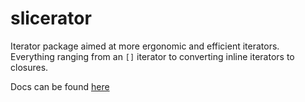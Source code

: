 # slicerator
Iterator package aimed at more ergonomic and efficient iterators.
Everything ranging from an `[]` iterator to converting inline iterators to closures.

Docs can be found [here](https://www.jasonbeetham.com/slicerator)
